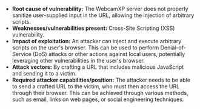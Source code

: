 - **Root cause of vulnerability:** The WebcamXP server does not properly sanitize user-supplied input in the URL, allowing the injection of arbitrary scripts.
- **Weaknesses/vulnerabilities present:** Cross-Site Scripting (XSS) vulnerability.
- **Impact of exploitation:** An attacker can inject and execute arbitrary scripts on the user's browser. This can be used to perform Denial-of-Service (DoS) attacks or other actions against local users, potentially leveraging other vulnerabilities in the user's browser.
- **Attack vectors:** By crafting a URL that includes malicious JavaScript and sending it to a victim.
- **Required attacker capabilities/position:** The attacker needs to be able to send a crafted URL to the victim, who must then access the URL through their browser. This can be achieved through various methods, such as email, links on web pages, or social engineering techniques.